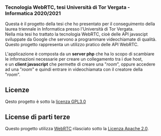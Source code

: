 ### Tecnologia WebRTC, tesi Università di Tor Vergata - Informatica 2020/2021
Questa è il progetto della tesi che ho presentato per il conseguimento della laurea triennale in Informatica presso l'Università di Tor Vergata.  
Nella mia tesi ho trattato la tecnologia WebRTC, cioè delle API javascipt sviluppate da Google che servono a programmare videochiamate di qualità.  
Questo progetto rappresenta un utilizzo pratico delle API WebRTC.  

L'applicazione è composta da un **server php** che ha lo scopo di scambiare le informazioni necessarie per creare un collegamento tra i due host,  
e un **client javascript** che permette di creare una "*room*", oppure accedere ad una "*room*" e quindi entrare in videochiamata con il creatore della "*room*".

## Licenze
Qesto progetto è sotto la [licenza GPL3.0](./LICENSE)
## License di parti terze
Questo progetto utilizza [WebRTC](https://webrtc.org/) rilasciato sotto la [Licenza Apache 2.0](https://www.apache.org/licenses/LICENSE-2.0).
